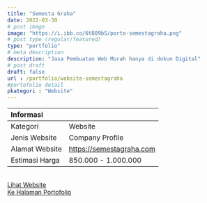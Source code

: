 ```yaml
---
title: "Semesta Graha"
date: 2022-03-30
# post image
image: "https://i.ibb.co/6t809bS/porto-semestagraha.png"
# post type (regular/featured)
type: "portfolio"
# meta description
description: "Jasa Pembuatan Web Murah hanya di dokun Digital"
# post draft
draft: false
url : /portfolio/website-semestagraha
#portofolio detail
pkategori : "Website"
---
```


| <b>Informasi</b> |  |
| :------------- |:-------------|
| Kategori              | Website    | 
| Jenis Website         | Company Profile     |
| Alamat Website        | https://semestagraha.com     |
| Estimasi Harga        | 850.000 - 1.000.000     |

<br/>
<div class="row px-2 mt-2">
    <div class="col-md-6 mb-5 px-1">
        <a href="https://semestagraha.com" target="_blank" rel="nofollow" class="btn btn-porto1 btn-lg btn-block data-aos="fade-right><i class="ti-shopping-cart"></i> Lihat Website</a>
    </div>
    <div class="col-md-6 mb-5 px-1">
        <a href="/portfolio" class="btn btn-porto2 btn-lg btn-block data-aos="fade-right><i class="ti-rocket"></i> Ke Halaman Portofolio</a>
    </div>
</div>